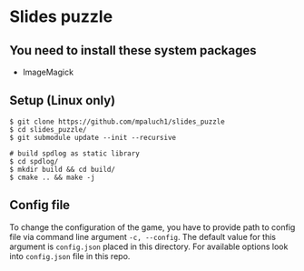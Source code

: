 # Slides puzzle

## You need to install these system packages
* ImageMagick

## Setup (Linux only)
```shell
$ git clone https://github.com/mpaluch1/slides_puzzle
$ cd slides_puzzle/
$ git submodule update --init --recursive

# build spdlog as static library
$ cd spdlog/
$ mkdir build && cd build/
$ cmake .. && make -j
```

## Config file
To change the configuration of the game, you have to provide path to config
file via command line argument `-c, --config`. The default value for this
argument is `config.json` placed in this directory. For available options
look into `config.json` file in this repo.